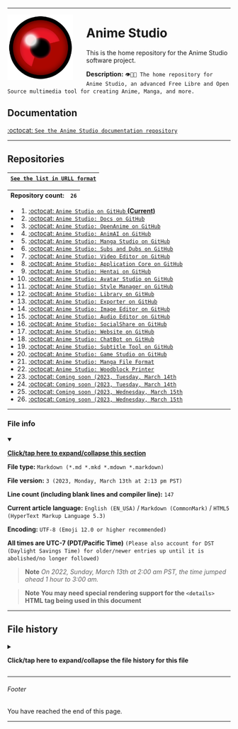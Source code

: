 
***

<!-- <img alt="Anime Studio logo failed to load. Click/tap here to attempt to view it" src="/RedEyeMin.png" width="200" height="200"/> !-->

<img src="/RedEyeMin.png" width="148" height="148" align="left" style="margin-right: 30px">

# Anime Studio

This is the home repository for the Anime Studio software project.

**Description:** `👁️🗾️🏯️ The home repository for Anime Studio, an advanced Free Libre and Open Source multimedia tool for creating Anime, Manga, and more.`

## Documentation

[:octocat: `See the Anime Studio documentation repository`](https://github.com/seanpm2001/Anime_Studio_Docs/)

***

## Repositories

| [`See the list in URLL format`](/REPOLIST.urll) |
|---|

| **Repository count:** | `26` |
|---|---|

- 1. [:octocat: `Anime Studio on GitHub` **(Current)**](https://github.com/seanpm2001/Anime_Studio/)
- 2. [:octocat: `Anime Studio: Docs on GitHub`](https://github.com/seanpm2001/Anime_Studio_Docs/)
- 3. [:octocat: `Anime Studio: OpenAnime on GitHub`](https://github.com/seanpm2001/Anime_Studio_OpenAnime/) 
- 4. [:octocat: `Anime Studio: AnimAI on GitHub`](https://github.com/seanpm2001/Anime_Studio_AnimAI/)
- 5. [:octocat: `Anime Studio: Manga Studio on GitHub`](https://github.com/seanpm2001/Anime_Studio_Manga-Studio/)
- 6. [:octocat: `Anime Studio: Subs and Dubs on GitHub`](https://github.com/seanpm2001/Anime_Studio_Subs-and-Dubs/)
- 7. [:octocat: `Anime Studio: Video Editor on GitHub`](https://github.com/seanpm2001/Anime_Studio_Video-Editor/)
- 8. [:octocat: `Anime Studio: Application Core on GitHub`](https://github.com/seanpm2001/Anime_Studio_ApplicationCore/)
- 9. [:octocat: `Anime Studio: Hentai on GitHub`](https://github.com/seanpm2001/Anime_Studio_Hentai/)
- 10. [:octocat: `Anime Studio: Avatar Studio on GitHub`](https://github.com/seanpm2001/Anime_Studio_AvatarStudio/)
- 11. [:octocat: `Anime Studio: Style Manager on GitHub`](https://github.com/seanpm2001/Anime_Studio_StyleManager/)
- 12. [:octocat: `Anime Studio: Library on GitHub`](https://github.com/seanpm2001/Anime_Studio_Library/)
- 13. [:octocat: `Anime Studio: Exporter on GitHub`](https://github.com/seanpm2001/Anime_Studio_Exporter/)
- 14. [:octocat: `Anime Studio: Image Editor on GitHub`](https://github.com/seanpm2001/Anime_Studio_Image-Editor/)
- 15. [:octocat: `Anime Studio: Audio Editor on GitHub`](https://github.com/seanpm2001/Anime_Studio_Audio-Editor/)
- 16. [:octocat: `Anime Studio: SocialShare on GitHub`](https://github.com/seanpm2001/Anime_Studio_SocialShare/)
- 17. [:octocat: `Anime Studio: Website on GitHub`](https://github.com/seanpm2001/Anime_Studio_Website/)
- 18. [:octocat: `Anime Studio: ChatBot on GitHub`](https://github.com/seanpm2001/Anime_Studio_ChatBot/)
- 19. [:octocat: `Anime Studio: Subtitle Tool on GitHub`](https://github.com/seanpm2001/Anime_Studio_SubtitleTool/)
- 20. [:octocat: `Anime Studio: Game Studio on GitHub`](https://github.com/seanpm2001/Anime_Studio_Game-Studio/)
- 21. [:octocat: `Anime Studio: Manga File Format`](https://github.com/seanpm2001/Anime_Studio_Manga-File-Format/)
- 22. [:octocat: `Anime Studio: Woodblock Printer`](https://github.com/seanpm2001/Anime_Studio_Woodblock_Printer/)
- 23. [:octocat: `Coming soon (2023, Tuesday, March 14th`](/README.md)
- 24. [:octocat: `Coming soon (2023, Tuesday, March 14th`](/README.md)
- 25. [:octocat: `Coming soon (2023, Wednesday, March 15th`](/README.md)
- 26. [:octocat: `Coming soon (2023, Wednesday, March 15th`](/README.md)

***

### File info

<details open><summary><p lang="en"><b><u>Click/tap here to expand/collapse this section</u></b></p></summary>

**File type:** `Markdown (*.md *.mkd *.mdown *.markdown)`

**File version:** `3 (2023, Monday, March 13th at 2:13 pm PST)`

**Line count (including blank lines and compiler line):** `147`

**Current article language:** `English (EN_USA)` / `Markdown (CommonMark)` / `HTML5 (HyperText Markup Language 5.3)`

**Encoding:** `UTF-8 (Emoji 12.0 or higher recommended)`

**All times are UTC-7 (PDT/Pacific Time)** `(Please also account for DST (Daylight Savings Time) for older/newer entries up until it is abolished/no longer followed)`

> **Note** _On 2022, Sunday, March 13th at 2:00 am PST, the time jumped ahead 1 hour to 3:00 am._

> **Note** **You may need special rendering support for the `<details>` HTML tag being used in this document**

***

## File history

<details><summary><p><b>Click/tap here to expand/collapse the file history for this file</b></p></summary>

<details><summary><p><b>Version 1 (2023, Monday, February 20th at 5:06 pm PST)</b></p></summary>

- This release was made by: [:octocat: `@seanpm2001`](https://github.com/seanpm2001/)

> Changes

- [x] Started the file
- [x] Added the logo
- [x] Added the lead section
- [x] Added the title section
- [x] Added the `Documentation` section
- [x] Added the file version stamp
- [ ] No other changes in version 1

</details>

<details><summary><p><b>Version 2 (2023, Tuesday, February 21st at 11:07 am PST)</b></p></summary>

- This release was made by: [:octocat: `@seanpm2001`](https://github.com/seanpm2001/)

- [x] Added the `Repositories` section
- [x] Removed the file version stamp in place of the new file info section
- [x] Added the `file info` section
- - [x] Added the version number
- - [x] Added the version date
- - [x] Added the line count
- [x] Added the `file history` section
- - [x] Added an entry for version 1
- - [x] Added an entry for version 2
- [x] Added the footer
- [ ] No other changes in version 2

</details>

<details><summary><p><b>Version 3 (2023, Monday, March 13th at 2:13 pm PST)</b></p></summary>

- This release was made by: [:octocat: `@seanpm2001`](https://github.com/seanpm2001/)

- [x] Updated the `Repositories` section
- - [x] Added a link to view the list in URLL format
- - [x] Added the repository count counter
- - [x] Added links to the 2 latest projects
- - [x] Added placeholders for day 12 and 13 development repositories that are coming soon
- [x] Updated the `file info` section
- - [x] Updated the version number
- - [x] Updated the version date
- - [x] Updated the line count
- [x] Updated the `file history` section
- - [x] Updated the entry for version 1
- - [x] Updated the entry for version 2
- - [x] Added an entry for version 3
- [ ] No other changes in version 3

</details>

</details>

***

###### Footer

You have reached the end of this page.

***
